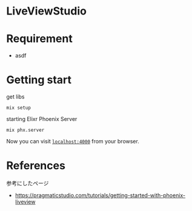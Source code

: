 # LiveViewStudio

# Requirement

- asdf

# Getting start

get libs

```shell
mix setup
```

starting Elixr Phoenix Server

```shell
mix phx.server
```

Now you can visit [`localhost:4000`](http://localhost:4000) from your browser.

# References

参考にしたページ

- https://pragmaticstudio.com/tutorials/getting-started-with-phoenix-liveview

